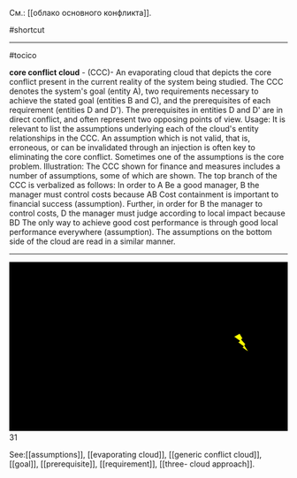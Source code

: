 См.: [[облако основного конфликта]].

#shortcut




<hr/>

#tocico

<b>core conflict cloud</b> - (CCC)- An evaporating cloud that depicts the core conflict present in the current reality of the system being studied.  The CCC denotes the system's goal (entity A), two requirements necessary to achieve the stated goal (entities B and C), and the prerequisites of each requirement (entities D and D'). The prerequisites in entities D and D' are in direct conflict, and often represent two opposing points of view. 
Usage: It is relevant to list the assumptions underlying each of the cloud's entity relationships in the CCC.  An assumption which is not valid, that is, erroneous, or can be invalidated through an injection is often key to eliminating the core conflict.  Sometimes one of the assumptions is the core problem.
Illustration: The CCC shown for finance and measures includes a number of assumptions, some of which are shown.  The top branch of the CCC is verbalized as follows: In order to A Be a good manager, B the manager must control costs because AB Cost containment is important to financial success (assumption).  Further, in order for B the manager to control costs, D the manager must judge according to local impact because BD The only way to achieve good cost performance is through good local performance everywhere (assumption). The assumptions on the bottom side of the cloud are read in a similar manner.  
<hr/>
<img src="./tocico_dictionary_2nd_editio-31_1.png"/>
31 
 
 



See:[[assumptions]], [[evaporating cloud]], [[generic conflict cloud]], [[goal]], [[prerequisite]], [[requirement]], [[three- cloud approach]].
